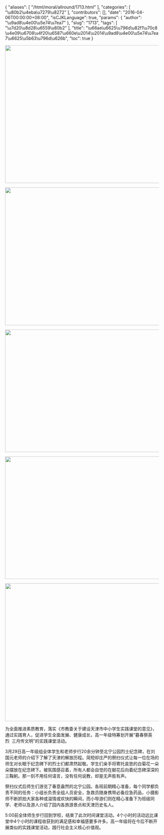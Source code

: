 {
    "aliases": [
        "/html/moral/allround/1713.html"
    ],
    "categories": [
        "\u80b2\u4eba\u7279\u8272"
    ],
    "contributors": [],
    "date": "2016-04-06T00:00:00+08:00",
    "isCJKLanguage": true,
    "params": {
        "author": "\u9ad8\u4e00\u5e74\u7ea7"
    },
    "slug": "1713",
    "tags": [
        "\u7d20\u8d28\u6559\u80b2"
    ],
    "title": "\u66ae\u6625\u796d\u82f1\u70c8  \u4e09\u6708\u4f20\u6587\u660e\u2014\u2014\u9ad8\u4e00\u5e74\u7ea7\u6625\u5b63\u796d\u626b",
    "toc": true
}


<img
    src="https://cdn.tfls.online/mirror/full/84fcd0c1034a9a8987b544e4db64ef9a4c0e4a6f.jpg"
    style="display:block;margin-left:auto;margin-right:auto;"
    decoding="async"
    fetchpriority="auto"
    loading="lazy"
    height="450"
    width="600"
/>





<img
    src="https://cdn.tfls.online/mirror/full/c34cb44d632b061fb6e3c26398cd62d8114d1c86.jpg"
    style="display:block;margin-left:auto;margin-right:auto;"
    decoding="async"
    fetchpriority="auto"
    loading="lazy"
    height="450"
    width="600"
/>





<img
    src="https://cdn.tfls.online/mirror/full/651e9aeec55f20fd025359c46eefb770cc5da1ec.jpg"
    style="display:block;margin-left:auto;margin-right:auto;"
    decoding="async"
    fetchpriority="auto"
    loading="lazy"
    height="400"
    width="600"
/>





<img
    src="https://cdn.tfls.online/mirror/full/c9ca6879bf6509c7673a0b540395e6bd3d918c58.jpg"
    style="display:block;margin-left:auto;margin-right:auto;"
    decoding="async"
    fetchpriority="auto"
    loading="lazy"
    height="400"
    width="600"
/>





<img
    src="https://cdn.tfls.online/mirror/full/24fc0025ae54349ccc3f2e13b0ded0643790a0ed.jpg"
    style="display:block;margin-left:auto;margin-right:auto;"
    decoding="async"
    fetchpriority="auto"
    loading="lazy"
    height="450"
    width="600"
/>







为全面推进素质教育，落实《市教委关于建设天津市中小学生实践课堂的意见》，通过实践育人，促进学生全面发展、健康成长，高一年级特筹划开展“暮春祭英烈  三月传文明”的实践课堂活动。




3月29日高一年级组全体学生和老师步行20余分钟至北宁公园烈士纪念碑，在刘国元老师的介绍下了解了天津的解放历程。简短却庄严的祭扫仪式让每一位在场的师生对长眠于纪念碑下的烈士们都肃然起敬。学生们亲手将寄托哀思的白菊花一朵朵摆放在纪念碑下。被氛围感召着，所有人都会自觉的在献花后向着纪念碑深深的三鞠躬。那一刻不用任何语言，没有任何说教，却是无声胜有声。




祭扫仪式后师生们游览了春意盎然的北宁公园。各班前期精心准备，每个同学都负责不同的任务：小组长负责全组人员安全，急救员随身携带必备应急药品，小摄影师不断抓拍大家各种或温情或欢快的瞬间，而小导游们则在精心准备下为班级同学、老师以及游人介绍了园内各旅游景点和天津历史名人。




5:00前全体师生步行回到学校，结束了此次时间课堂活动。4个小时的活动远比课堂中4个小时的课程收获到的满足感和幸福感要多许多。高一年级将在今后不断开展类似的实践课堂活动，践行社会主义核心价值观。



